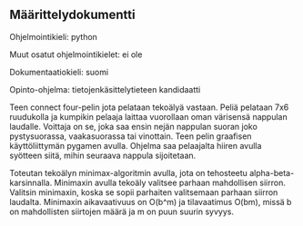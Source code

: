 ## Määrittelydokumentti
Ohjelmointikieli: python

Muut osatut ohjelmointikielet: ei ole

Dokumentaatiokieli: suomi

Opinto-ohjelma: tietojenkäsittelytieteen kandidaatti

Teen connect four-pelin jota pelataan tekoälyä vastaan. Peliä pelataan 7x6 ruudukolla ja kumpikin pelaaja laittaa vuorollaan oman värisensä nappulan laudalle. Voittaja on se, joka saa ensin nejän nappulan suoran joko pystysuorassa, vaakasuorassa tai vinottain. Teen pelin graafisen käyttöliittymän pygamen avulla. Ohjelma saa pelaajalta hiiren avulla syötteen siitä, mihin seuraava nappula sijoitetaan. 

Toteutan tekoälyn minimax-algoritmin avulla, jota on tehosteetu alpha-beta-karsinnalla. Minimaxin avulla tekoäly valitsee parhaan mahdollisen siirron. Valitsin minimaxin, koska se sopii parhaiten valitsemaan parhaan siirron laudalta. Minimaxin aikavaativuus on O(b^m) ja tilavaatimus O(bm), missä b on mahdollisten siirtojen määrä ja m on puun suurin syvyys.


